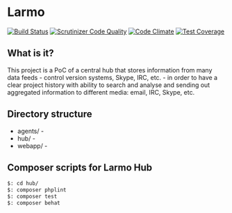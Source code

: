 # Larmo

[![Build Status](https://travis-ci.org/adrianpietka/larmo.svg?branch=master)](https://travis-ci.org/adrianpietka/larmo)
[![Scrutinizer Code Quality](https://scrutinizer-ci.com/g/adrianpietka/larmo/badges/quality-score.png?b=master)](https://scrutinizer-ci.com/g/adrianpietka/larmo/?branch=master)
[![Code Climate](https://codeclimate.com/github/adrianpietka/larmo/badges/gpa.svg)](https://codeclimate.com/github/adrianpietka/larmo)
[![Test Coverage](https://codeclimate.com/github/adrianpietka/larmo/badges/coverage.svg)](https://codeclimate.com/github/adrianpietka/larmo/coverage)

## What is it?
This project is a PoC of a central hub that stores information from many data feeds - control version systems, Skype, IRC, etc. - in order to have a clear project history with ability to search and analyse and sending out aggregated information to different media: email, IRC, Skype, etc.

## Directory structure

* agents/ -
* hub/ -
* webapp/ -

## Composer scripts for Larmo Hub

```bash
$: cd hub/
$: composer phplint
$: composer test
$: composer behat
```